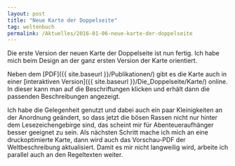 ```yaml
---
layout: post
title: "Neue Karte der Doppelseite"
tag: weltenbuch
permalink: /Aktuelles/2016-01-06-neue-karte-der-doppelseite
---
```


Die erste Version der neuen Karte der Doppelseite ist nun fertig. Ich habe mich beim Design an der ganz ersten Version der Karte orientiert.

Neben dem [PDF]({{ site.baseurl }}/Publikationen/) gibt es die Karte auch in einer [interaktiven Version]({{ site.baseurl }}/Die_Doppelseite/Karte/) online. In dieser kann man auf die Beschriftungen klicken und erhält dann die passenden Beschreibungen angezeigt.

Ich habe die Gelegenheit genutzt und dabei auch ein paar Kleinigkeiten an der Anordnung geändert, so dass jetzt die bösen Rassen nicht nur hinter dem Lesezeichengebirge sind, das scheint mir für Abenteueraufhänger besser geeignet zu sein. Als nächsten Schritt mache ich mich an eine druckoptimierte Karte, dann wird auch das Vorschau-PDF der Weltbeschreibung aktualisiert. Damit es mir nicht langweilig wird, arbeite ich parallel auch an den Regeltexten weiter.

